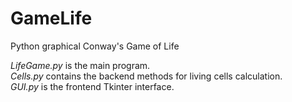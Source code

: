 # GameLife
Python graphical Conway's Game of Life

<i>LifeGame.py</i> is the main program.</br>
<i>Cells.py</i> contains the backend methods for living cells calculation.</br>
<i>GUI.py</i> is the frontend Tkinter interface.
